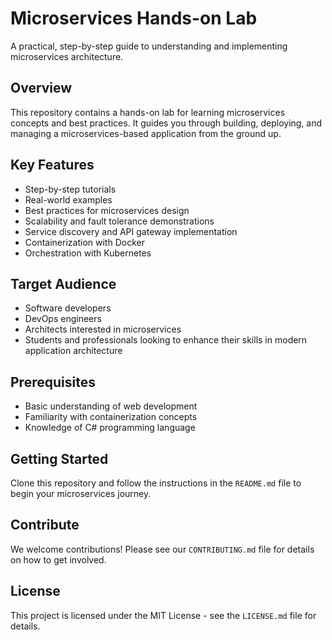 # Microservices Hands-on Lab

A practical, step-by-step guide to understanding and implementing microservices architecture.

## Overview
This repository contains a hands-on lab for learning microservices concepts and best practices. It guides you through building, deploying, and managing a microservices-based application from the ground up.

## Key Features
- Step-by-step tutorials
- Real-world examples
- Best practices for microservices design
- Scalability and fault tolerance demonstrations
- Service discovery and API gateway implementation
- Containerization with Docker
- Orchestration with Kubernetes

## Target Audience
- Software developers
- DevOps engineers
- Architects interested in microservices
- Students and professionals looking to enhance their skills in modern application architecture

## Prerequisites
- Basic understanding of web development
- Familiarity with containerization concepts
- Knowledge of C# programming language

## Getting Started
Clone this repository and follow the instructions in the `README.md` file to begin your microservices journey.

## Contribute
We welcome contributions! Please see our `CONTRIBUTING.md` file for details on how to get involved.

## License
This project is licensed under the MIT License - see the `LICENSE.md` file for details.
